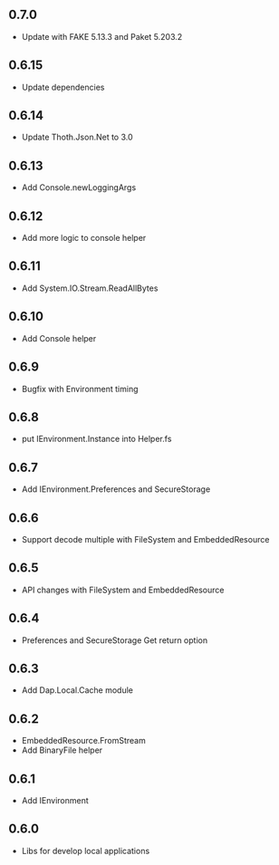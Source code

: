 ## 0.7.0
* Update with FAKE 5.13.3 and Paket 5.203.2

## 0.6.15
* Update dependencies

## 0.6.14
* Update Thoth.Json.Net to 3.0

## 0.6.13
* Add Console.newLoggingArgs

## 0.6.12
* Add more logic to console helper

## 0.6.11
* Add System.IO.Stream.ReadAllBytes

## 0.6.10
* Add Console helper

## 0.6.9
* Bugfix with Environment timing

## 0.6.8
* put IEnvironment.Instance into Helper.fs

## 0.6.7
* Add IEnvironment.Preferences and SecureStorage

## 0.6.6
* Support decode multiple with FileSystem and EmbeddedResource

## 0.6.5
* API changes with FileSystem and EmbeddedResource

## 0.6.4
* Preferences and SecureStorage Get return option

## 0.6.3
* Add Dap.Local.Cache module

## 0.6.2
* EmbeddedResource.FromStream
* Add BinaryFile helper

## 0.6.1
* Add IEnvironment

## 0.6.0
* Libs for develop local applications